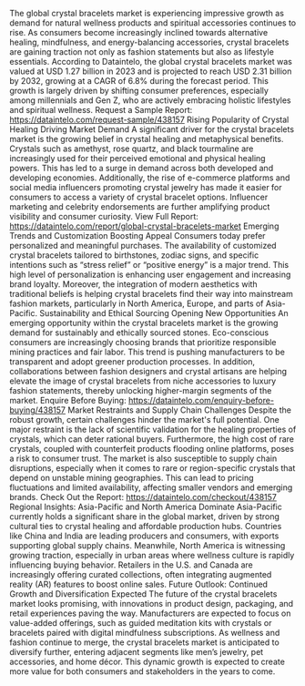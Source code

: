 The global crystal bracelets market is experiencing impressive growth as demand for natural wellness products and spiritual accessories continues to rise. As consumers become increasingly inclined towards alternative healing, mindfulness, and energy-balancing accessories, crystal bracelets are gaining traction not only as fashion statements but also as lifestyle essentials.
According to Dataintelo, the global crystal bracelets market was valued at USD 1.27 billion in 2023 and is projected to reach USD 2.31 billion by 2032, growing at a CAGR of 6.8% during the forecast period. This growth is largely driven by shifting consumer preferences, especially among millennials and Gen Z, who are actively embracing holistic lifestyles and spiritual wellness.
Request a Sample Report: https://dataintelo.com/request-sample/438157
Rising Popularity of Crystal Healing Driving Market Demand
A significant driver for the crystal bracelets market is the growing belief in crystal healing and metaphysical benefits. Crystals such as amethyst, rose quartz, and black tourmaline are increasingly used for their perceived emotional and physical healing powers. This has led to a surge in demand across both developed and developing economies.
Additionally, the rise of e-commerce platforms and social media influencers promoting crystal jewelry has made it easier for consumers to access a variety of crystal bracelet options. Influencer marketing and celebrity endorsements are further amplifying product visibility and consumer curiosity.
View Full Report: https://dataintelo.com/report/global-crystal-bracelets-market
Emerging Trends and Customization Boosting Appeal
Consumers today prefer personalized and meaningful purchases. The availability of customized crystal bracelets tailored to birthstones, zodiac signs, and specific intentions such as “stress relief” or “positive energy” is a major trend. This high level of personalization is enhancing user engagement and increasing brand loyalty.
Moreover, the integration of modern aesthetics with traditional beliefs is helping crystal bracelets find their way into mainstream fashion markets, particularly in North America, Europe, and parts of Asia-Pacific.
Sustainability and Ethical Sourcing Opening New Opportunities
An emerging opportunity within the crystal bracelets market is the growing demand for sustainably and ethically sourced stones. Eco-conscious consumers are increasingly choosing brands that prioritize responsible mining practices and fair labor. This trend is pushing manufacturers to be transparent and adopt greener production processes.
In addition, collaborations between fashion designers and crystal artisans are helping elevate the image of crystal bracelets from niche accessories to luxury fashion statements, thereby unlocking higher-margin segments of the market.
Enquire Before Buying: https://dataintelo.com/enquiry-before-buying/438157
Market Restraints and Supply Chain Challenges
Despite the robust growth, certain challenges hinder the market's full potential. One major restraint is the lack of scientific validation for the healing properties of crystals, which can deter rational buyers. Furthermore, the high cost of rare crystals, coupled with counterfeit products flooding online platforms, poses a risk to consumer trust.
The market is also susceptible to supply chain disruptions, especially when it comes to rare or region-specific crystals that depend on unstable mining geographies. This can lead to pricing fluctuations and limited availability, affecting smaller vendors and emerging brands.
Check Out the Report: https://dataintelo.com/checkout/438157
Regional Insights: Asia-Pacific and North America Dominate
Asia-Pacific currently holds a significant share in the global market, driven by strong cultural ties to crystal healing and affordable production hubs. Countries like China and India are leading producers and consumers, with exports supporting global supply chains.
Meanwhile, North America is witnessing growing traction, especially in urban areas where wellness culture is rapidly influencing buying behavior. Retailers in the U.S. and Canada are increasingly offering curated collections, often integrating augmented reality (AR) features to boost online sales.
Future Outlook: Continued Growth and Diversification Expected
The future of the crystal bracelets market looks promising, with innovations in product design, packaging, and retail experiences paving the way. Manufacturers are expected to focus on value-added offerings, such as guided meditation kits with crystals or bracelets paired with digital mindfulness subscriptions.
As wellness and fashion continue to merge, the crystal bracelets market is anticipated to diversify further, entering adjacent segments like men’s jewelry, pet accessories, and home décor. This dynamic growth is expected to create more value for both consumers and stakeholders in the years to come.
